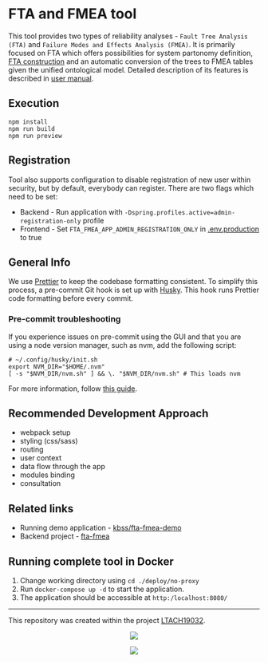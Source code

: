 # FTA and FMEA tool

This tool provides two types of reliability analyses - `Fault Tree Analysis (FTA)` and `Failure Modes and Effects
Analysis (FMEA)`.
It is primarily focused on FTA which offers possibilities for system partonomy definition,
[FTA construction](./doc/fta-construction-algorithm.md) and an automatic conversion of the trees to FMEA tables given the unified ontological model. Detailed description of its features is described in [user manual](./doc/user-manual.md).

## Execution

```shell script
npm install
npm run build
npm run preview
```

## Registration

Tool also supports configuration to disable registration of new user within security, but by default, everybody can register.
There are two flags which need to be set:

- Backend - Run application with `-Dspring.profiles.active=admin-registration-only` profile
- Frontend - Set `FTA_FMEA_APP_ADMIN_REGISTRATION_ONLY` in [.env.production](.env.production) to true

## General Info

We use [Prettier](https://prettier.io/) to keep the codebase formatting consistent. To simplify this process, a pre-commit Git hook is set up with [Husky](https://github.com/typicode/husky).
This hook runs Prettier code formatting before every commit.

### Pre-commit troubleshooting

If you experience issues on pre-commit using the GUI and that you are using a node version manager, such as nvm, add the following script:

```
# ~/.config/husky/init.sh
export NVM_DIR="$HOME/.nvm"
[ -s "$NVM_DIR/nvm.sh" ] && \. "$NVM_DIR/nvm.sh" # This loads nvm
```

For more information, follow [this guide](https://typicode.github.io/husky/how-to.html#node-version-managers-and-guis).

## Recommended Development Approach

- webpack setup
- styling (css/sass)
- routing
- user context
- data flow through the app
- modules binding
- consultation

## Related links

- Running demo application - [kbss/fta-fmea-demo](https://kbss.felk.cvut.cz/fta-fmea-demo/)
- Backend project - [fta-fmea](https://github.com/kbss-cvut/fta-fmea)

## Running complete tool in Docker

1. Change working directory using `cd ./deploy/no-proxy`
2. Run `docker-compose up -d` to start the application.
3. The application should be accessible at `http:/localhost:8080/`

---

This repository was created within the project [LTACH19032](https://starfos.tacr.cz/en/project/LTACH19032).

<p align="center">
    <img src="https://seeklogo.com/images/M/msmt-logo-84BD22A97D-seeklogo.com.png"/>
</p>

<p align="center">
    <img src="https://www.msmt.cz/uploads/Odbor%2033/inter-excellence-color.jpg"/>
</p>
